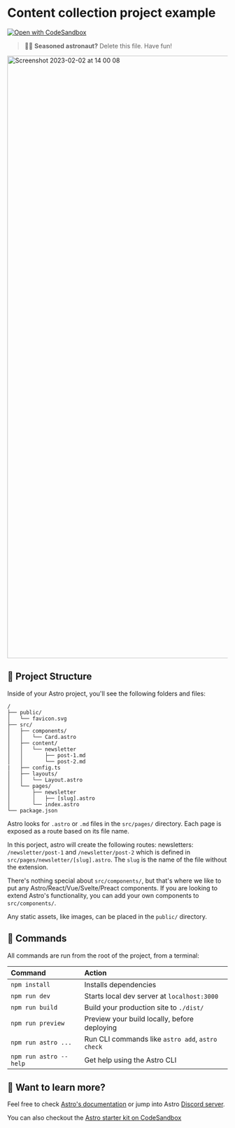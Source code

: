 # Content collection project example

[![Open with CodeSandbox](https://assets.codesandbox.io/github/button-edit-lime.svg)](https://codesandbox.io/p/github/Ekwuno/content-collecttion-api-example/main?file=%2FREADME.md)

> 🧑‍🚀 **Seasoned astronaut?** Delete this file. Have fun!

<img width="1375" alt="Screenshot 2023-02-02 at 14 00 08" src="https://user-images.githubusercontent.com/35943047/216367540-ae2fb9a9-0bc6-4cec-9cbf-3d71ac0b4f28.png">

## 🚀 Project Structure

Inside of your Astro project, you'll see the following folders and files:

```
/
├── public/
│   └── favicon.svg
├── src/
│   ├── components/
│   │   └── Card.astro
│   ├── content/
│   │   └── newsletter
│   │       ├── post-1.md
│   │       └── post-2.md
|   ├── config.ts
│   ├── layouts/
│   │   └── Layout.astro
│   └── pages/
│       ├── newsletter
│       │   ├── [slug].astro
│       └── index.astro
└── package.json
```

Astro looks for `.astro` or `.md` files in the `src/pages/` directory. Each page is exposed as a route based on its file name.

In this porject, astro will create the following routes:
newsletters: `/newsletter/post-1` and `/newsletter/post-2` which is defined in `src/pages/newsletter/[slug].astro`. The `slug` is the name of the file without the extension.

There's nothing special about `src/components/`, but that's where we like to put any Astro/React/Vue/Svelte/Preact components. If you are looking to extend Astro's functionality, you can add your own components to `src/components/`.

Any static assets, like images, can be placed in the `public/` directory.

## 🧞 Commands

All commands are run from the root of the project, from a terminal:

| Command                | Action                                           |
| :--------------------- | :----------------------------------------------- |
| `npm install`          | Installs dependencies                            |
| `npm run dev`          | Starts local dev server at `localhost:3000`      |
| `npm run build`        | Build your production site to `./dist/`          |
| `npm run preview`      | Preview your build locally, before deploying     |
| `npm run astro ...`    | Run CLI commands like `astro add`, `astro check` |
| `npm run astro --help` | Get help using the Astro CLI                     |

## 👀 Want to learn more?

Feel free to check [Astro's documentation](https://docs.astro.build) or jump into Astro [Discord server](https://astro.build/chat).

You can also checkout the [Astro starter kit on CodeSandbox](https://codesandbox.io/p/sandbox/musing-banach-j1qiqf)
